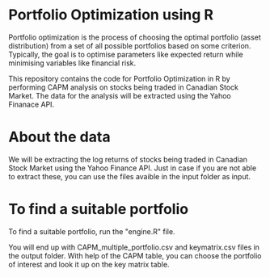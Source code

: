 # Portfolio Optimization using R

Portfolio optimization is the process of choosing the optimal portfolio (asset distribution) from a set of all possible portfolios based on some criterion. Typically, the goal is to optimise parameters like expected return while minimising variables like financial risk. 

This repository contains the code for Portfolio Optimization in R by performing CAPM analysis on stocks being traded in Canadian Stock Market. The data for the analysis will be extracted using the Yahoo Finanace API.

# About the data

We will be extracting the log returns of stocks being traded in Canadian Stock Market using the Yahoo Finance API. Just in case if you are not able to extract these, you can use the files avaible in the input folder as input.

# To find a suitable portfolio

To find a suitable portfolio, run the "engine.R" file. 

You will end up with CAPM_multiple_portfolio.csv and keymatrix.csv files in the output folder. With help of the CAPM table, you can choose the portfolio of interest and look it up on the key matrix table. 
